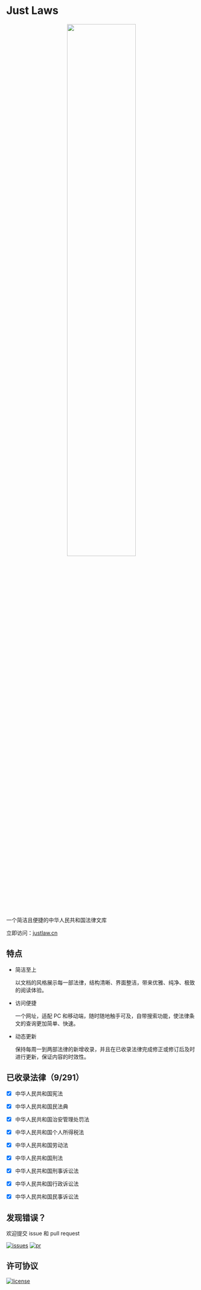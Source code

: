 # Just Laws

<p align="center">
  <a href="https://www.justlaws.cn"><img width="60%" src="https://cdn.jsdelivr.net/gh/ImCa0/image-hosting/just-laws/exhibition.png"></a>
</p>

一个简洁且便捷的中华人民共和国法律文库

立即访问：[justlaw.cn](https://www.justlaws.cn)

## 特点

- 简洁至上

  以文档的风格展示每一部法律，结构清晰、界面整洁，带来优雅、纯净、极致的阅读体验。

- 访问便捷

  一个网址，适配 PC 和移动端，随时随地触手可及，自带搜索功能，使法律条文的查询更加简单、快速。

- 动态更新

  保持每周一到两部法律的新增收录，并且在已收录法律完成修正或修订后及时进行更新，保证内容的时效性。

## 已收录法律（9/291）

- [x] 中华人民共和国宪法

- [x] 中华人民共和国民法典

- [x] 中华人民共和国治安管理处罚法

- [x] 中华人民共和国个人所得税法

- [x] 中华人民共和国劳动法

- [x] 中华人民共和国刑法

- [x] 中华人民共和国刑事诉讼法

- [x] 中华人民共和国行政诉讼法

- [x] 中华人民共和国民事诉讼法

## 发现错误？

欢迎提交 issue 和 pull request

<p>
  <a href="https://github.com/ImCa0/just-laws/issues"><img alt="issues" src="https://img.shields.io/github/issues/ImCa0/just-laws"></a>
  <a href="https://github.com/ImCa0/just-laws/pulls"><img alt="pr" src="https://img.shields.io/github/issues-pr/ImCa0/just-laws"></a>

</p>

## 许可协议

<p>
  <a href="https://github.com/ImCa0/just-laws/blob/master/LICENSE"><img alt="license" src="https://img.shields.io/github/license/ImCa0/just-laws"></a>
</p>
